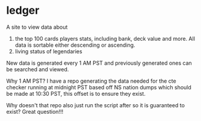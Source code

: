 # ledger

A site to view data about 

1. the top 100 cards players stats, including bank, deck value and more. All data is sortable either descending or ascending.
2. living status of legendaries

New data is generated every 1 AM PST and previously generated ones can be searched and viewed.

Why 1 AM PST? I have a repo generating the data needed for the cte checker running at midnight PST based off NS nation dumps which should be made at 10:30 PST, this offset is to ensure they exist.

Why doesn't that repo also just run the script after so it is guaranteed to exist?
Great question!!!
